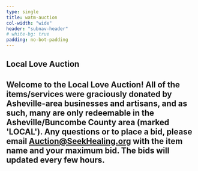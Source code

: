 ```yaml
---
type: single
title: watm-auction
col-width: "wide"
header: "subnav-header"
# white-bg: true
padding: no-bot-padding
---
```


## <span class="emphasized-header">Local Love Auction</span>

## Welcome to the Local Love Auction! All of the items/services were graciously donated by Asheville-area businesses and artisans, and as such, many are only redeemable in the Asheville/Buncombe County area (marked 'LOCAL'). Any questions or to place a bid, please email [Auction@SeekHealing.org](mailto:auction@seekhealing.org) with the item name and your maximum bid. The bids will updated every few hours.

